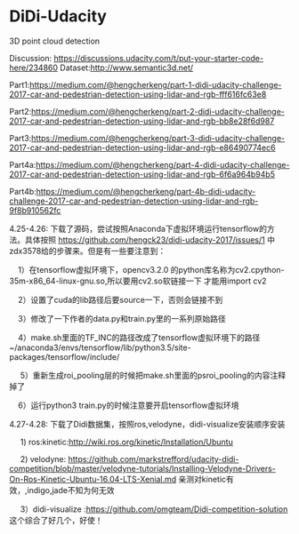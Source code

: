 # DiDi-Udacity
3D point cloud detection 

Discussion: https://discussions.udacity.com/t/put-your-starter-code-here/234860
Dataset:http://www.semantic3d.net/

Part1:https://medium.com/@hengcherkeng/part-1-didi-udacity-challenge-2017-car-and-pedestrian-detection-using-lidar-and-rgb-fff616fc63e8 

Part2:https://medium.com/@hengcherkeng/part-2-didi-udacity-challenge-2017-car-and-pedestrian-detection-using-lidar-and-rgb-bb8e28f6d987 

Part3:https://medium.com/@hengcherkeng/part-3-didi-udacity-challenge-2017-car-and-pedestrian-detection-using-lidar-and-rgb-e86490774ec6 

Part4a:https://medium.com/@hengcherkeng/part-4-didi-udacity-challenge-2017-car-and-pedestrian-detection-using-lidar-and-rgb-6f6a964b94b5 

Part4b:https://medium.com/@hengcherkeng/part-4b-didi-udacity-challenge-2017-car-and-pedestrian-detection-using-lidar-and-rgb-9f8b910562fc


4.25-4.26: 下载了源码，尝试按照Anaconda下虚拟环境运行tensorflow的方法。具体按照 https://github.com/hengck23/didi-udacity-2017/issues/1 中zdx3578给的步骤来。但是有一些要注意到：

      1）在tensorflow虚拟环境下，opencv3.2.0 的python库名称为cv2.cpython-35m-x86_64-linux-gnu.so,所以要用cv2.so软链接一下
           才能用import cv2
      
      2）设置了cuda的lib路径后要source一下，否则会链接不到
      
      3）修改了一下作者的data.py和train.py里的一系列原始路径
      
      4）make.sh里面的TF_INC的路径改成了tensorflow虚拟环境下的路径
      ~/anaconda3/envs/tensorflow/lib/python3.5/site-packages/tensorflow/include/
        
      5）重新生成roi_pooling层的时候把make.sh里面的psroi_pooling的内容注释掉了
      
      6）运行python3 train.py的时候注意要开启tensorflow虚拟环境
      
 4.27-4.28: 下载了Didi数据集，按照ros,velodyne，didi-visualize安装顺序安装
 
      1) ros:kinetic:http://wiki.ros.org/kinetic/Installation/Ubuntu
      
      2) velodyne: https://github.com/markstrefford/udacity-didi-competition/blob/master/velodyne-tutorials/Installing-Velodyne-Drivers-On-Ros-Kinetic-Ubuntu-16.04-LTS-Xenial.md 亲测对kinetic有效，,indigo,jade不知为何无效
      
      3）didi-visualize :https://github.com/omgteam/Didi-competition-solution 这个综合了好几个，好使！
      
      
